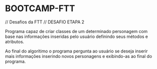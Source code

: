# BOOTCAMP-FTT
// Desafios da FTT
// DESAFIO ETAPA 2

Programa capaz de criar classes de um determinado personagem com base nas informações inseridas pelo usuário definindo seus métodos e atributos.

Ao final do algorítimo o programa pergunta ao usuário se deseja inserir mais informações inserindo novos personagens e exibindo-as ao final do programa.
